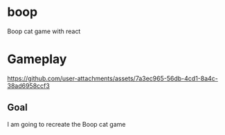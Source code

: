 # boop
Boop cat game with react

# Gameplay
https://github.com/user-attachments/assets/7a3ec965-56db-4cd1-8a4c-38ad6958ccf3


## Goal
I am going to recreate the Boop cat game

